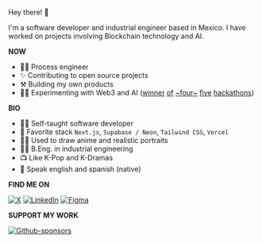 Hey there! :wave:

I'm a software developer and industrial engineer based in Mexico. I have worked on projects involving Blockchain technology and AI.

**NOW**

- 👷‍♂️ Process engineer
- ✨ Contributing to open source projects
- ⚒️ Building my own products
- 👨‍🔬 Experimenting with Web3 and AI ([winner](https://twitter.com/thirdweb/status/1590101360925495296) [of](https://devpost.com/software/nftreasurehunt) [~four~](https://twitter.com/hashnode/status/1490986384940838912) [five](https://dev.to/devteam/congrats-to-the-pinata-challenge-winners-5d2e#:~:text=webdev%20%23api-,Vidsnap,-Well%20done%20%40fredoist) [hackathons](https://devpost.com/software/gatery))

**BIO**

- 🧑‍🚀 Self-taught software developer
- 🧰 Favorite stack `Next.js`, `Supabase / Neon`, `Tailwind CSS`, `Vercel`
- 👨‍🎨 Used to draw anime and realistic portraits
- 🧑‍🎓 B.Eng. in industrial engineering
- 📺 Like K-Pop and K-Dramas
- 👅 Speak english and spanish (native)

**FIND ME ON**

[![X](https://img.shields.io/badge/follow-%23000000.svg?style=for-the-badge&logo=X&logoColor=white)](https://x.com/fredoist)
[![LinkedIn](https://tinyurl.com/23v6u26b)](https://www.linkedin.com/in/alfredogonzalezr)
[![Figma](https://img.shields.io/badge/follow-%23F24E1E.svg?style=for-the-badge&logo=figma&logoColor=white)](https://www.figma.com/@fredoist)

**SUPPORT MY WORK**

[![Github-sponsors](https://img.shields.io/badge/sponsor-30363D?style=for-the-badge&logo=GitHub-Sponsors&logoColor=#EA4AAA)](https://github.com/sponsors/fredoist)
